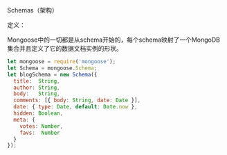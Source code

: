 Schemas（架构）

定义：

Mongoose中的一切都是从schema开始的，每个schema映射了一个MongoDB集合并且定义了它的数据文档实例的形状。

```js
let mongoose = require('mongoose');
let Schema = mongoose.Schema;
let blogSchema = new Schema({
  title:  String,
  author: String,
  body:   String,
  comments: [{ body: String, date: Date }],
  date: { type: Date, default: Date.now },
  hidden: Boolean,
  meta: {
    votes: Number,
    favs:  Number
  }
});
```



